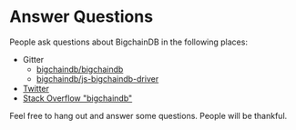<!---
Copyright © 2020 Interplanetary Database Association e.V.,
BigchainDB and IPDB software contributors.
SPDX-License-Identifier: (Apache-2.0 AND CC-BY-4.0)
Code is Apache-2.0 and docs are CC-BY-4.0
--->

# Answer Questions

People ask questions about BigchainDB in the following places:

- Gitter
  - [bigchaindb/bigchaindb](https://gitter.im/bigchaindb/bigchaindb)
  - [bigchaindb/js-bigchaindb-driver](https://gitter.im/bigchaindb/js-bigchaindb-driver)
- [Twitter](https://twitter.com/bigchaindb)
- [Stack Overflow "bigchaindb"](https://stackoverflow.com/search?q=bigchaindb)

Feel free to hang out and answer some questions. People will be thankful.
